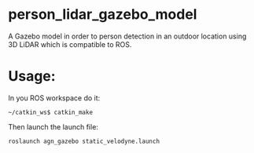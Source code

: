 # person_lidar_gazebo_model
A Gazebo model in order to person detection in an outdoor location using 3D LiDAR which is 
compatible to ROS.

# Usage:
In you ROS workspace do it:

```~/catkin_ws$ catkin_make```

Then launch the launch file:

```
roslaunch agn_gazebo static_velodyne.launch
```

